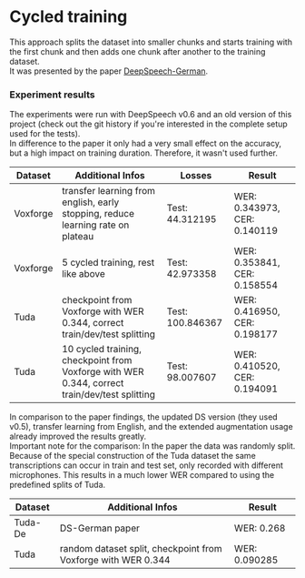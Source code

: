 # Cycled training

This approach splits the dataset into smaller chunks and starts training with the first chunk
and then adds one chunk after another to the training dataset. \
It was presented by the paper
[DeepSpeech-German](https://www.researchgate.net/publication/336532830_German_End-to-end_Speech_Recognition_based_on_DeepSpeech).

### Experiment results

The experiments were run with DeepSpeech v0.6 and an old version of this project (check out the
git history if you're interested in the complete setup used for the tests). \
In difference to the paper it only had a very small effect on the accuracy,
but a high impact on training duration. Therefore, it wasn't used further.

| Dataset  | Additional Infos                                                                              | Losses           | Result                       |
| -------- | --------------------------------------------------------------------------------------------- | ---------------- | ---------------------------- |
| Voxforge | transfer learning from english, early stopping, reduce learning rate on plateau               | Test: 44.312195  | WER: 0.343973, CER: 0.140119 |
| Voxforge | 5 cycled training, rest like above                                                            | Test: 42.973358  | WER: 0.353841, CER: 0.158554 |
| Tuda     | checkpoint from Voxforge with WER 0.344, correct train/dev/test splitting                     | Test: 100.846367 | WER: 0.416950, CER: 0.198177 |
| Tuda     | 10 cycled training, checkpoint from Voxforge with WER 0.344, correct train/dev/test splitting | Test: 98.007607  | WER: 0.410520, CER: 0.194091 |

In comparison to the paper findings, the updated DS version (they used v0.5), transfer learning from English,
and the extended augmentation usage already improved the results greatly. \
Important note for the comparison: In the paper the data was randomly split. Because of the special construction of the Tuda dataset
the same transcriptions can occur in train and test set, only recorded with different microphones.
This results in a much lower WER compared to using the predefined splits of Tuda.

| Dataset | Additional Infos                                              | Result        |
| ------- | ------------------------------------------------------------- | ------------- |
| Tuda-De | DS-German paper                                               | WER: 0.268    |
| Tuda    | random dataset split, checkpoint from Voxforge with WER 0.344 | WER: 0.090285 |
